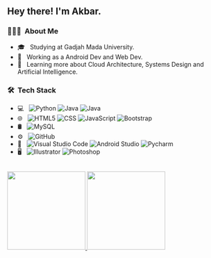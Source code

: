 <h2> Hey there! I'm Akbar.</h2>

<h3> 👨🏻‍💻 &nbsp;About Me </h3>

- 🎓 &nbsp; Studying at Gadjah Mada University.
- 💼 &nbsp; Working as a Android Dev and Web Dev.
- 🌱 &nbsp; Learning more about Cloud Architecture, Systems Design and Artificial Intelligence.

<h3> 🛠 &nbsp;Tech Stack</h3>

- 💻 &nbsp;
  ![Python](https://img.shields.io/badge/-Python-333333?style=flat&logo=python)
  ![Java](https://img.shields.io/badge/-Java-333333?style=flat&logo=Java&logoColor=007396)
  ![Java](https://img.shields.io/badge/-PHP-333333?style=flat&logo=PHP&logoColor=007396)
- 🌐 &nbsp;
  ![HTML5](https://img.shields.io/badge/-HTML5-333333?style=flat&logo=HTML5)
  ![CSS](https://img.shields.io/badge/-CSS-333333?style=flat&logo=CSS3&logoColor=1572B6)
  ![JavaScript](https://img.shields.io/badge/-JavaScript-333333?style=flat&logo=javascript)
  ![Bootstrap](https://img.shields.io/badge/-Bootstrap-333333?style=flat&logo=bootstrap&logoColor=563D7C)
- 🛢 &nbsp;
  ![MySQL](https://img.shields.io/badge/-MySQL-333333?style=flat&logo=mysql)
- ⚙️ &nbsp;
  ![GitHub](https://img.shields.io/badge/-GitHub-333333?style=flat&logo=github)
- 🔧 &nbsp;
  ![Visual Studio Code](https://img.shields.io/badge/-Visual%20Studio%20Code-333333?style=flat&logo=visual-studio-code&logoColor=007ACC)
  ![Android Studio](https://img.shields.io/badge/-AndroidStudio-333333?style=flat&logo=android-studio&logoColor=008000)
  ![Pycharm](https://img.shields.io/badge/-Pycharm-333333?style=flat&logo=pycharm&logoColor=008000)
- 🖥 &nbsp;
  ![Illustrator](https://img.shields.io/badge/-Illustrator-333333?style=flat&logo=adobe-illustrator)
  ![Photoshop](https://img.shields.io/badge/-Photoshop-333333?style=flat&logo=adobe-photoshop)

<br/>

<a href="https://github.com/akbarabdul80">
  <img height="180em" src="https://github-readme-stats.vercel.app/api?username=akbarabdul80&theme=buefy&show_icons=true" />
  <img height="180em" src="https://github-readme-stats.vercel.app/api/top-langs/?username=akbarabdul80&theme=buefy&layout=compact" />
</a>

<br/>
